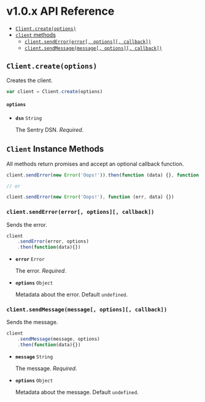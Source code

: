 # v1.0.x API Reference

- [`Client.create(options)`](#clientcreateoptions)
- [`client` methods](#client-methods)
    - [`client.sendError(error[, options][, callback])`](#clientsenderrorerror-options-callback)
    - [`client.sendMessage(message[, options][, callback])`](#clientsendmessagemessage-options-callback)

## `Client.create(options)`

Creates the client.

```js
var client = Client.create(options)
```

#### `options`

- **`dsn`** `String`

    The Sentry DSN. *Required*.

## `Client` Instance Methods

All methods return promises and accept an optional callback function.

```js
client.sendError(new Error('Oops!')).then(function (data) {}, function (err) {})

// or

client.sendError(new Error('Oops!'), function (err, data) {})
```

### `client.sendError(error[, options][, callback])`

Sends the error.

```js
client
    .sendError(error, options)
    .then(function(data){})
```

- **`error`** `Error`

    The error. *Required*.

- **`options`** `Object`

    Metadata about the error. Default `undefined`.

### `client.sendMessage(message[, options][, callback])`

Sends the message.

```js
client
    .sendMessage(message, options)
    .then(function(data){})
```

- **`message`** `String`

    The message. *Required*.

- **`options`** `Object`

    Metadata about the message. Default `undefined`.
